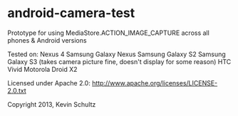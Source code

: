 android-camera-test
===================

Prototype for using MediaStore.ACTION_IMAGE_CAPTURE across all phones &amp; Android versions

Tested on:
Nexus 4
Samsung Galaxy Nexus
Samsung Galaxy S2
Samsung Galaxy S3 (takes camera picture fine, doesn't display for some reason)
HTC Vivid
Motorola Droid X2

Licensed under Apache 2.0: http://www.apache.org/licenses/LICENSE-2.0.txt

Copyright 2013, Kevin Schultz

